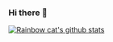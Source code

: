 ### Hi there 👋

[![Rainbow cat's github stats](https://github-readme-stats.vercel.app/api?username=CodeHaotian)](https://github.com/anuraghazra/github-readme-stats)
